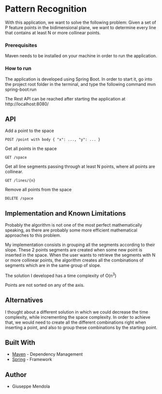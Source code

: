# Pattern Recognition
With this application, we want to solve the following problem:
Given a set of P feature points in the bidimensional plane, we want to determine every line that contains at least N or more collinear points.

### Prerequisites
Maven needs to be installed on your machine in order to run the application. 

### How to run

The application is developed using Spring Boot.
In order to start it, go into the project root folder in the terminal, and type the following command mvn spring-boot:run 

The Rest API can be reached after starting the application at http://localhost:8080/

## API

Add a point to the space
```
POST /point with body { "x": ..., "y": ... }
```

Get all points in the space
```
GET /space
```

Get all line segments passing through at least N points, where all points are collinear. 
```
GET /lines/{n}
```

Remove all points from the space
```
DELETE /space
```

## Implementation and Known Limitations 

Probably the algorithm is not one of the most perfect mathematically speaking, as there are probably some more efficient mathematical approaches to this problem.


My implementation consists in grouping all the segments according to their slope. These 2 points segments are created when some new point is inserted in the space.
When the user wants to retrieve the segments with N or more collinear points, the algorithm creates all the combinations of segments which are in the same group of slope. 
 
 
The solution I developed has a time complexity of O(n<sup>3</sup>) 

Points are not sorted on any of the axis.


## Alternatives
I thought about a different solution in which we could decrease the time complexity, while incrementing the space complexity. 
In order to achieve that, we would need to create all the different combinations right when inserting a point, and also to group these combinations by the starting point.

## Built With

* [Maven](https://maven.apache.org/) - Dependency Management
* [Spring](https://spring.io/projects/spring-framework) - Framework
## Author

* Giuseppe Mendola